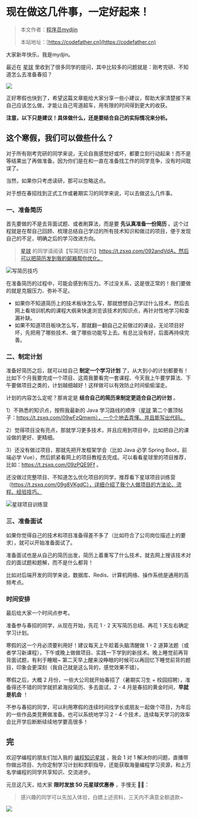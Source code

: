 # 现在做这几件事，一定好起来！

> 本文作者：[程序员mydjin](https://yuyuanweb.feishu.cn/wiki/Abldw5WkjidySxkKxU2cQdAtnah)
>
> 本站地址：[https://codefather.cn](https://codefather.cn)

大家新年快乐，我是mydjin。

最近在 [星球](https://mp.weixin.qq.com/s?__biz=MzI1NDczNTAwMA==&mid=2247524980&idx=2&sn=9ddcdb6c52aa096ed4c5ad0ced946a7d&chksm=e9c28583deb50c95f3c2665713a8bbc372c68332b3bfb846cf4b23af3f1cc07164832a291335&token=689599617&lang=zh_CN&scene=21#wechat_redirect) 里收到了很多同学的提问，其中比较多的问题就是：刚考完研、不知道怎么去准备春招？

![](https://pic.yupi.icu/5563/202311051544413.png)

正好寒假也快到了，希望这篇文章能给大家分享一些小建议，帮助大家清楚接下来自己应该怎么做，才能让自己弯道超车，用有限的时间得到更大的收获。

**注意，以下只是建议！具体做什么，还是要结合自己的实际情况来分析。**

## 这个寒假，我们可以做些什么？

对于所有刚考完研的同学来说，无论自我感觉好或坏，都要立刻行动起来！而不是等结果出了再做准备。因为你们是在和一直在准备找工作的同学竞争，没有时间耽误了。

当然，如果你只考虑读研，那可以忽略这点。

对于想在春招找到正式工作或暑期实习的同学来说，可以去做这么几件事。

### 一、准备简历

首先要做的不是去背面试题、或者刷算法，而是要 **先认真准备一份简历** 。这个过程就是在帮自己回顾、梳理总结自己学过的所有技术知识和做过的项目，便于发现自己的不足，明确之后的学习改进方向。

> [星球](https://mp.weixin.qq.com/s?__biz=MzI1NDczNTAwMA==&mid=2247524980&idx=2&sn=9ddcdb6c52aa096ed4c5ad0ced946a7d&chksm=e9c28583deb50c95f3c2665713a8bbc372c68332b3bfb846cf4b23af3f1cc07164832a291335&token=689599617&lang=zh_CN&scene=21#wechat_redirect) 的同学请阅读【写简历技巧】https://t.zsxq.com/092andVdA，然后可以把简历发到我的邮箱帮你优化。

![](https://pic.yupi.icu/5563/202311051544644.png)写简历技巧

在准备简历的过程中，可能会感到有压力。不过没关系，这是很正常的！我们要做的就是克服压力、弥补不足。

- 如果你不知道简历上的技术板块怎么写，那就想想自己学过什么技术，然后去网上看培训机构的课程大纲来快速浏览该技术的知识点，再针对性地学习和查漏补缺。
- 如果不知道项目板块怎么写，那就翻一翻自己之前做过的课设，无论项目好坏，先把用了哪些技术、做了哪些功能写上去。有总比没有好，后面再持续完善。

### 二、制定计划

准备好简历之后，就可以给自己 **制定一个学习计划** 了，从大到小的计划都要有！比如下个月我要完成一个项目、这周我要看完一套课程、今天我上午要学算法、下午要做项目之类的，计划越细越好！这样做可以有效防止时间偷偷溜走。

计划的内容怎么定呢？那肯定是 **结合自己的简历来制定更适合自己的计划** 。

1）不熟悉的知识点，按照我最新的 Java 学习路线的顺序（[星球](https://mp.weixin.qq.com/s?__biz=MzI1NDczNTAwMA==&mid=2247524980&idx=2&sn=9ddcdb6c52aa096ed4c5ad0ced946a7d&chksm=e9c28583deb50c95f3c2665713a8bbc372c68332b3bfb846cf4b23af3f1cc07164832a291335&token=689599617&lang=zh_CN&scene=21#wechat_redirect) 第二个置顶帖子：https://t.zsxq.com/09wFzQmwm），一个个地去弄懂、并且能写出代码。

2）觉得项目没有亮点，那就学习更多技术，并且应用到项目中，比如把自己的课设做的更好、更精细。

3）还没有做过项目，那就先把开发框架学会（比如 Java 必学 Spring Boot，前端必学 Vue），然后抓紧看网上的项目教程去完成。可以看看星球里的项目推荐，比如：https://t.zsxq.com/09zPQE9Ff 。

还没做过完整项目、不知道怎么优化项目的同学，推荐看下星球项目训练营（https://t.zsxq.com/09g8VKgdC），详细介绍了我个人做项目的方法论、流程、经验技巧。

![](https://pic.yupi.icu/5563/202311051544652.png)星球项目训练营

### 三、准备面试

如果你觉得自己的技术和项目准备得差不多了（比如符合了公司岗位描述上的要求），就可以开始准备面试了。

准备面试也是从自己的简历出发，简历上着重写了什么技术，就去网上搜该技术对应的面试题和题解，而不是什么都背！

比如对后端开发的同学来说，数据库、Redis、计算机网络、操作系统是通用的高频考点。

### 时间安排

最后给大家一个时间点参考。

准备参与春招的同学，从现在开始，先花 1 - 2 天写简历总结、再花 1 天左右确定学习计划。

寒假的这一个月必须要利用好！建议每天上午趁着头脑清醒做 1 - 2 道算法题（或者学习新课程），下午或晚上做做项目、实践一下学到的新技术。晚上睡觉前再背背面试题，有利于睡眠~ 第二天早上醒来没睁眼的时候可以再回忆下睡觉前背的题目，印象会更深刻（我自己就是这么背的，感觉效果不错）。

寒假之后，大概 2 月份，一些大公司就开始春招了（暑期实习生 + 校园招聘），准备得还不错的同学就抓紧海投简历、多去面试，2 - 4 月是春招的黄金时间，**早就是机会** ！

不参与春招的同学，可以利用寒假的连续时间找学长或朋友一起做个项目，为年后的一些作品类竞赛做准备。也可以系统地学习 2 - 4 个技术，连续每天学习的效率会比开学后断断续续地学要高很多！

## 完

欢迎学编程的朋友们加入我的 [编程知识星球](https://mp.weixin.qq.com/s?__biz=MzI1NDczNTAwMA==&mid=2247524980&idx=2&sn=9ddcdb6c52aa096ed4c5ad0ced946a7d&chksm=e9c28583deb50c95f3c2665713a8bbc372c68332b3bfb846cf4b23af3f1cc07164832a291335&token=689599617&lang=zh_CN&scene=21#wechat_redirect) ，我会 1 对 1 解决你的问题，直播带你做出项目、为你定制学习计划和求职指导，还能获取海量编程学习资源，和上万名学编程的同学共享知识、交流进步。

元旦这几天，给大家 **限时发放 50 元星球优惠券** ，手慢无 ✋🏻：

> 感兴趣的同学可以先加入体验，白嫖上述资料，三天内不满意全额退款~

![](https://pic.yupi.icu/5563/202311051544481.png)